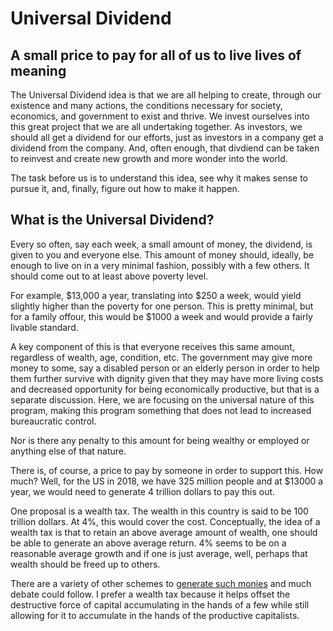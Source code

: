 # Universal Dividend

## A small price to pay for all of us to live lives of meaning

The Universal Dividend idea is that we are all helping to create, through our existence and many actions, the conditions necessary for society, economics, and government to exist and thrive. We invest ourselves into this great project that we are all undertaking together. As investors, we should all get a dividend for our efforts, just as investors in a company get a dividend from the company. And, often enough, that divdiend can be taken to reinvest and create new growth and more wonder into the world. 

The task before us is to understand this idea, see why it makes sense to pursue it, and, finally, figure out how to make it happen. 

## What is the Universal Dividend?

Every so often, say each week, a small amount of money, the dividend, is given to you and everyone else. This amount of money should, ideally, be enough to live on in a very minimal fashion, possibly with a few others. It should come out to at least above poverty level. 

For example, $13,000 a year, translating into $250 a week, would yield slightly higher than the poverty for one person. This is pretty minimal, but for a family offour, this would be $1000 a week and would provide a fairly livable standard. 

A key component of this is that everyone receives this same amount, regardless of wealth, age, condition, etc. The government may give more money to some, say a disabled person or an elderly person in order to help them further survive with dignity given that they may have more living costs and decreased opportunity for being economically productive, but that is a separate discussion. Here, we are focusing on the universal nature of this program, making this program something that does not lead to increased bureaucratic control. 

Nor is there any penalty to this amount for being wealthy or employed or anything else of that nature. 

There is, of course, a price to pay by someone in order to support this. How much? Well, for the US in 2018, we have 325 million people and at $13000 a year, we would need to generate 4 trillion dollars to pay this out. 

One proposal is a wealth tax. The wealth in this country is said to be 100 trillion dollars. At 4%, this would cover the cost. Conceptually, the idea of a wealth tax is that to retain an above average amount of wealth, one should be able to generate an above average return. 4% seems to be on a reasonable average growth and if one is just average, well, perhaps that wealth should be freed up to others. 

There are a variety of other schemes to [generate such monies](https://medium.com/economicsecproj/how-to-reform-welfare-and-taxes-to-provide-every-american-citizen-with-a-basic-income-bc67d3f4c2b8) and much debate could follow. I prefer a wealth tax because it helps offset the destructive force of capital accumulating in the hands of a few while still allowing for it to accumulate in the hands of the productive capitalists. 

